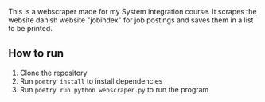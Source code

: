 This is a webscraper made for my System integration course. It scrapes the
website danish website "jobindex" for job postings and saves them in a list to be printed.



## How to run
1. Clone the repository
2. Run `poetry install` to install dependencies
3. Run `poetry run python webscraper.py` to run the program

